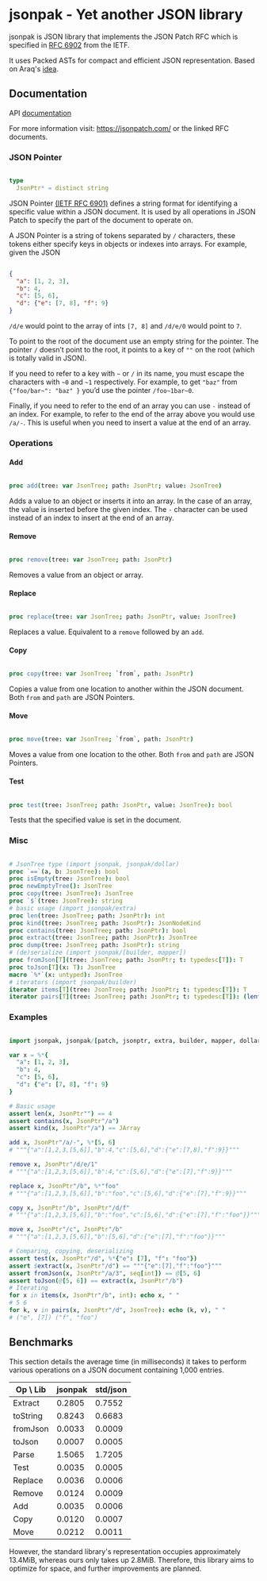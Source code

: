 # jsonpak - Yet another JSON library

jsonpak is JSON library that implements the JSON Patch RFC which is specified in
[RFC 6902](https://datatracker.ietf.org/doc/html/rfc5789/) from the IETF.

It uses Packed ASTs for compact and efficient JSON representation. Based on Araq's
[idea](https://github.com/planetis-m/jsonecs/issues/8).

## Documentation

API [documentation](https://planetis-m.github.io/jsonpak/)

For more information visit: <https://jsonpatch.com/> or the linked RFC documents.

### JSON Pointer

```nim

type
  JsonPtr* = distinct string

```

JSON Pointer [(IETF RFC 6901)](https://datatracker.ietf.org/doc/html/rfc6901/) defines a
string format for identifying a specific value within a JSON document. It is used by all
operations in JSON Patch to specify the part of the document to operate on.

A JSON Pointer is a string of tokens separated by `/` characters, these tokens either
specify keys in objects or indexes into arrays. For example, given the JSON

```json

{
  "a": [1, 2, 3],
  "b": 4,
  "c": [5, 6],
  "d": {"e": [7, 8], "f": 9}
}

```

`/d/e` would point to the array of ints `[7, 8]` and `/d/e/0` would point to `7`.

To point to the root of the document use an empty string for the pointer. The pointer
`/` doesn’t point to the root, it points to a key of `""` on the root (which is
totally valid in JSON).

If you need to refer to a key with `~` or `/` in its name, you must escape the
characters with `~0` and `~1` respectively. For example, to get `"baz"` from
`{"foo/bar~": "baz" }` you’d use the pointer `/foo~1bar~0`.

Finally, if you need to refer to the end of an array you can use `-` instead of an
index. For example, to refer to the end of the array above you would use
`/a/-`. This is useful when you need to insert a value at the end of an array.

### Operations

#### Add

```nim

proc add(tree: var JsonTree; path: JsonPtr; value: JsonTree)

```

Adds a value to an object or inserts it into an array. In the case of an array, the value
is inserted before the given index. The `-` character can be used instead of an index to
insert at the end of an array.

#### Remove

```nim

proc remove(tree: var JsonTree; path: JsonPtr)

```

Removes a value from an object or array.

#### Replace

```nim

proc replace(tree: var JsonTree; path: JsonPtr, value: JsonTree)

```

Replaces a value. Equivalent to a `remove` followed by an `add`.

#### Copy

```nim

proc copy(tree: var JsonTree; `from`, path: JsonPtr)

```

Copies a value from one location to another within the JSON document. Both `from` and
`path` are JSON Pointers.

#### Move

```nim

proc move(tree: var JsonTree; `from`, path: JsonPtr)

```

Moves a value from one location to the other. Both `from` and `path` are JSON Pointers.

#### Test

```nim

proc test(tree: JsonTree; path: JsonPtr, value: JsonTree): bool

```

Tests that the specified value is set in the document.

### Misc

```nim

# JsonTree type (import jsonpak, jsonpak/dollar)
proc `==`(a, b: JsonTree): bool
proc isEmpty(tree: JsonTree): bool
proc newEmptyTree(): JsonTree
proc copy(tree: JsonTree): JsonTree
proc `$`(tree: JsonTree): string
# basic usage (import jsonpak/extra)
proc len(tree: JsonTree; path: JsonPtr): int
proc kind(tree: JsonTree; path: JsonPtr): JsonNodeKind
proc contains(tree: JsonTree; path: JsonPtr): bool
proc extract(tree: JsonTree; path: JsonPtr): JsonTree
proc dump(tree: JsonTree; path: JsonPtr): string
# (de)serialize (import jsonpak/[builder, mapper])
proc fromJson[T](tree: JsonTree; path: JsonPtr; t: typedesc[T]): T
proc toJson[T](x: T): JsonTree
macro `%*`(x: untyped): JsonTree
# iterators (import jsonpak/builder)
iterator items[T](tree: JsonTree; path: JsonPtr; t: typedesc[T]): T
iterator pairs[T](tree: JsonTree; path: JsonPtr; t: typedesc[T]): (lent string, T)

```

### Examples

```nim

import jsonpak, jsonpak/[patch, jsonptr, extra, builder, mapper, dollar]

var x = %*{
  "a": [1, 2, 3],
  "b": 4,
  "c": [5, 6],
  "d": {"e": [7, 8], "f": 9}
}

# Basic usage
assert len(x, JsonPtr"") == 4
assert contains(x, JsonPtr"/a")
assert kind(x, JsonPtr"/a") == JArray

add x, JsonPtr"/a/-", %*[5, 6]
# """{"a":[1,2,3,[5,6]],"b":4,"c":[5,6],"d":{"e":[7,8],"f":9}}"""

remove x, JsonPtr"/d/e/1"
# """{"a":[1,2,3,[5,6]],"b":4,"c":[5,6],"d":{"e":[7],"f":9}}"""

replace x, JsonPtr"/b", %*"foo"
# """{"a":[1,2,3,[5,6]],"b":"foo","c":[5,6],"d":{"e":[7],"f":9}}"""

copy x, JsonPtr"/b", JsonPtr"/d/f"
# """{"a":[1,2,3,[5,6]],"b":"foo","c":[5,6],"d":{"e":[7],"f":"foo"}}"""

move x, JsonPtr"/c", JsonPtr"/b"
# """{"a":[1,2,3,[5,6]],"b":[5,6],"d":{"e":[7],"f":"foo"}}"""

# Comparing, copying, deserializing
assert test(x, JsonPtr"/d", %*{"e": [7], "f": "foo"})
assert $extract(x, JsonPtr"/d") == """{"e":[7],"f":"foo"}"""
assert fromJson(x, JsonPtr"/a/3", seq[int]) == @[5, 6]
assert toJson(@[5, 6]) == extract(x, JsonPtr"/b")
# Iterating
for x in items(x, JsonPtr"/b", int): echo x, " "
# 5 6
for k, v in pairs(x, JsonPtr"/d", JsonTree): echo (k, v), " "
# ("e", [7]) ("f", "foo")

```

## Benchmarks

This section details the average time (in milliseconds) it takes to perform
various operations on a JSON document containing 1,000 entries.

| Op \ Lib | jsonpak  | std/json |
|----------|----------|----------|
| Extract  | 0.2805   | 0.7552   |
| toString | 0.8243   | 0.6683   |
| fromJson | 0.0033   | 0.0009   |
| toJson   | 0.0007   | 0.0005   |
| Parse    | 1.5065   | 1.7205   |
| Test     | 0.0035   | 0.0005   |
| Replace  | 0.0036   | 0.0006   |
| Remove   | 0.0124   | 0.0009   |
| Add      | 0.0035   | 0.0006   |
| Copy     | 0.0120   | 0.0007   |
| Move     | 0.0212   | 0.0011   |

However, the standard library's representation occupies approximately 13.4MiB,
whereas ours only takes up 2.8MiB. Therefore, this library aims to optimize
for space, and further improvements are planned.
